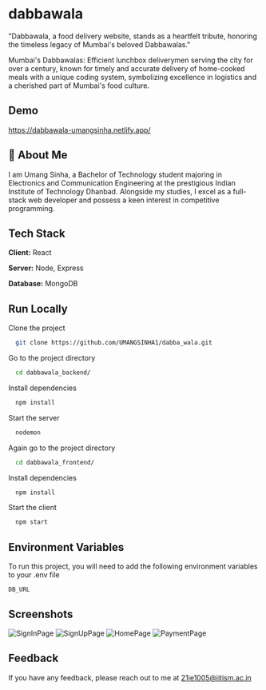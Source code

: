 # dabbawala

"Dabbawala, a food delivery website, stands as a heartfelt tribute, honoring the timeless legacy of Mumbai's beloved Dabbawalas."

Mumbai's Dabbawalas: Efficient lunchbox deliverymen serving the city for over a century, known for timely and accurate delivery of home-cooked meals with a unique coding system, symbolizing excellence in logistics and a cherished part of Mumbai's food culture.

## Demo

https://dabbawala-umangsinha.netlify.app/


## 🚀 About Me

I am Umang Sinha, a Bachelor of Technology student majoring in Electronics and Communication Engineering at the prestigious Indian Institute of Technology Dhanbad. Alongside my studies, I excel as a full-stack web developer and possess a keen interest in competitive programming.









## Tech Stack

**Client:** React

**Server:** Node, Express

**Database:** MongoDB


## Run Locally

Clone the project

```bash
  git clone https://github.com/UMANGSINHA1/dabba_wala.git
```

Go to the project directory

```bash
  cd dabbawala_backend/
```

Install dependencies

```bash
  npm install
```

Start the server

```bash
  nodemon
```
Again go to the project directory

```bash
  cd dabbawala_frontend/
```

Install dependencies

```bash
  npm install
```

Start the client

```bash
  npm start
```

## Environment Variables

To run this project, you will need to add the following environment variables to your .env file

`DB_URL`


## Screenshots
![SignInPage](https://github.com/UMANGSINHA1/dabba_wala/assets/121232676/c3ad485c-19dd-47d4-960e-167c07c94e8d)
![SignUpPage](https://github.com/UMANGSINHA1/dabba_wala/assets/121232676/db79403a-76eb-4e0b-b1db-70e8328d0c1b)
![HomePage](https://github.com/UMANGSINHA1/dabba_wala/assets/121232676/41a44d99-9eb6-4537-a1e3-48c146a474b4)
![PaymentPage](https://github.com/UMANGSINHA1/dabba_wala/assets/121232676/257ca76f-f649-4b09-a406-db38c771e05e)



## Feedback

If you have any feedback, please reach out to me at 21je1005@iitism.ac.in

